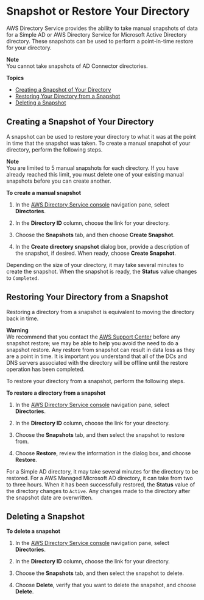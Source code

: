 # Snapshot or Restore Your Directory<a name="simple_ad_snapshots"></a>

AWS Directory Service provides the ability to take manual snapshots of data for a Simple AD or AWS Directory Service for Microsoft Active Directory directory\. These snapshots can be used to perform a point\-in\-time restore for your directory\. 

**Note**  
You cannot take snapshots of AD Connector directories\.

**Topics**
+ [Creating a Snapshot of Your Directory](#snapshot_create)
+ [Restoring Your Directory from a Snapshot](#snapshot_restore)
+ [Deleting a Snapshot](#snapshot_delete)

## Creating a Snapshot of Your Directory<a name="snapshot_create"></a>

A snapshot can be used to restore your directory to what it was at the point in time that the snapshot was taken\. To create a manual snapshot of your directory, perform the following steps\.

**Note**  
You are limited to 5 manual snapshots for each directory\. If you have already reached this limit, you must delete one of your existing manual snapshots before you can create another\.

**To create a manual snapshot**

1. In the [AWS Directory Service console](https://console.aws.amazon.com/directoryservice/) navigation pane, select **Directories**\.

1. In the **Directory ID** column, choose the link for your directory\.

1. Choose the **Snapshots** tab, and then choose **Create Snapshot**\.

1. In the **Create directory snapshot** dialog box, provide a description of the snapshot, if desired\. When ready, choose **Create Snapshot**\.

Depending on the size of your directory, it may take several minutes to create the snapshot\. When the snapshot is ready, the **Status** value changes to `Completed`\.

## Restoring Your Directory from a Snapshot<a name="snapshot_restore"></a>

Restoring a directory from a snapshot is equivalent to moving the directory back in time\.

**Warning**  
We recommend that you contact the [AWS Support Center](https://console.aws.amazon.com/support/home#/) before any snapshot restore; we may be able to help you avoid the need to do a snapshot restore\. Any restore from snapshot can result in data loss as they are a point in time\. It is important you understand that all of the DCs and DNS servers associated with the directory will be offline until the restore operation has been completed\. 

To restore your directory from a snapshot, perform the following steps\.

**To restore a directory from a snapshot**

1. In the [AWS Directory Service console](https://console.aws.amazon.com/directoryservice/) navigation pane, select **Directories**\.

1. In the **Directory ID** column, choose the link for your directory\.

1. Choose the **Snapshots** tab, and then select the snapshot to restore from\.

1. Choose **Restore**, review the information in the dialog box, and choose **Restore**\.

For a Simple AD directory, it may take several minutes for the directory to be restored\. For a AWS Managed Microsoft AD directory, it can take from two to three hours\. When it has been successfully restored, the **Status** value of the directory changes to `Active`\. Any changes made to the directory after the snapshot date are overwritten\. 

## Deleting a Snapshot<a name="snapshot_delete"></a>

**To delete a snapshot**

1. In the [AWS Directory Service console](https://console.aws.amazon.com/directoryservice/) navigation pane, select **Directories**\.

1. In the **Directory ID** column, choose the link for your directory\.

1. Choose the **Snapshots** tab, and then select the snapshot to delete\.

1. Choose **Delete**, verify that you want to delete the snapshot, and choose **Delete**\.